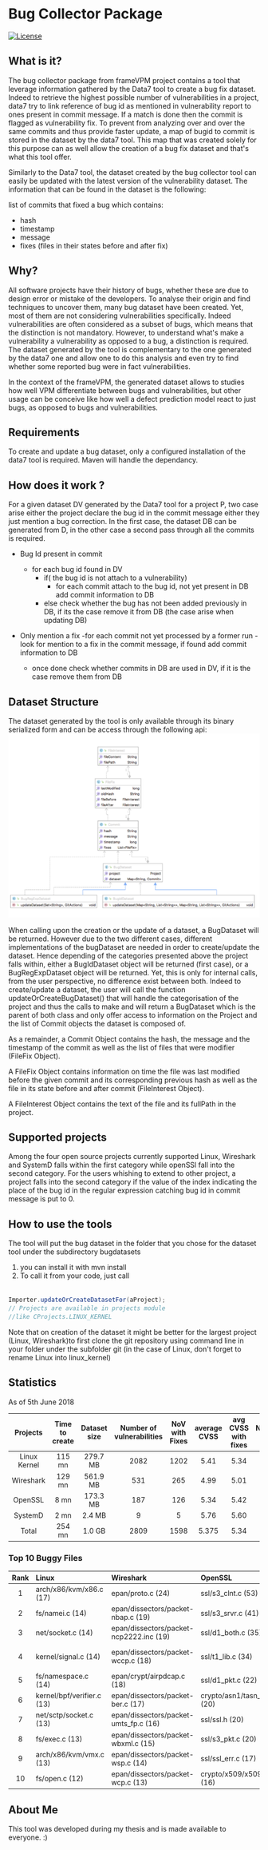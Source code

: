 # Bug Collector Package

[![License](https://img.shields.io/badge/License-Apache%202.0-blue.svg)](https://opensource.org/licenses/Apache-2.0)

## What is it?

The bug collector package from frameVPM project contains a tool that leverage information gathered by the Data7 tool to create a bug fix dataset. 
Indeed to retrieve the highest possible number of vulnerabilities in a project, data7 try to link reference of bug id as mentioned in vulnerability report to ones present in commit message. If a match is done then the commit is flagged as vulnerability fix. To prevent from analyzing over and over the same commits and thus provide faster update, a map of bugid to commit is stored in the dataset by the data7 tool.
 This map that was created solely for this purpose can as well allow the creation of a bug fix dataset and that's what this tool offer.

Similarly to the Data7 tool, the dataset created by the bug collector tool can easily be updated with the latest version of the vulnerability dataset. The information that can be found in the dataset is the following:

list of commits that fixed a bug which contains:

- hash
- timestamp
- message
- fixes (files in their states before and after fix)
    
## Why? 

All software projects have their history of bugs, whether these are due to design error or mistake of the developers. To analyse their origin and find techniques to uncover them, many bug dataset have been created. Yet, most of them are not considering vulnerabilities specifically. Indeed vulnerabilities are often considered as a subset of bugs, which means that the distinction is not mandatory. However, to understand what's make a vulnerability a vulnerability as opposed to a bug, a distinction is required. The dataset generated by the tool is complementary to the one generated by the data7 one and allow one to do this analysis and even try to find whether some reported bug were in fact vulnerabilities.

In the context of the frameVPM, the generated dataset allows to studies how well VPM differentiate between bugs and vulnerabilities, but other usage can be conceive like how well a defect prediction model react to just bugs, as opposed to bugs and vulnerabilities.

## Requirements

To create and update a bug dataset, only a configured installation of the data7 tool is required.
Maven will handle the dependancy.

## How does it work ?
For a given dataset DV generated by the Data7 tool for a project P, two case arise either the project declare the bug id in the commit message either they just mention a bug correction. In the first case, the dataset DB can be generated from D, in the other case a second pass through all the commits is required.

* Bug Id present in commit
    - for each bug id found in DV
        - if( the bug id is not attach to a vulnerability)
            - for each commit attach to the bug id, not yet present in DB add commit information to DB
        - else check whether the bug has not been added previously in DB, if its the case remove it from DB (the case arise when updating DB)   
        
            
* Only mention a fix
    -for each commit not yet processed by a former run
        - look for mention to a fix in the commit message, if found add commit information to DB
    - once done check whether commits in DB are used in DV, if it is the case remove them from DB
    


## Dataset Structure
          
The dataset generated by the tool is only available through its binary serialized form and can be access through the following api:
![schema](doc/diagram.png)

When calling upon the creation or the update of a dataset, a BugDataset will be returned. However due to the two different cases, different implementations of the bugDataset are needed in order to create/update the dataset. Hence depending of the categories presented above the project falls within, either a BugIdDataset object will be returned (first case), or a BugRegExpDataset object will be returned. Yet, this is only for internal calls, from the user perspective, no difference exist between both. Indeed to create/update a dataset, the user will call the function updateOrCreateBugDataset() that will handle the categorisation of the project and thus the calls to make and will return a BugDataset which is the parent of both class and only offer access to information on the Project and the list of Commit objects the dataset is composed of.

As a remainder, a Commit Object contains the hash, the message and the timestamp of the commit as well as the list of files that were modifier (FileFix Object).

A FileFix Object contains information on time the file was last modified before the given commit and its corresponding previous hash as well as the file in its state before and after commit (FileInterest Object).

A FileInterest Object contains the text of the file and its fullPath in the project.

## Supported projects

Among the four open source projects currently supported Linux, Wireshark and SystemD falls within the first category while openSSl fall into the second category.
For the users whishing to extend to other project, a project falls into the second category if the value of the index indicating the place of the bug id in the 
regular expression catching bug id in commit message is put to 0.

## How to use the tools

The tool will put the bug dataset in the folder that you chose for the dataset tool under the subdirectory bugdatasets

1. you can install it with mvn install 
2. To call it from your code, just call 

```java 

Importer.updateOrCreateDatasetFor(aProject);
// Projects are available in projects module
//like CProjects.LINUX_KERNEL
``` 
    
Note that on creation of the dataset it might be better for the largest project (Linux, Wireshark)to first clone the git repository using command line in your folder under the subfolder git (in the case of Linux, don't forget to rename Linux into linux_kernel)

## Statistics

As of 5th June 2018

| Projects   | Time to create | Dataset size |Number of vulnerabilities | NoV with Fixes | average CVSS | avg CVSS with fixes | Number of Fix | Number of FileFix| Number of Unique Vulnerable Files |
|:----------:|:--------------:|:------------:|:------------------------:|:--------------:|:------------:|:-------------------:|:-------------:|:----------------:|:---------------------------------:|
|Linux Kernel|115 mn          |279.7 MB      |2082                      |1202            |5.41          |5.34                 |1332           | 2612             |1508                               |
|Wireshark   |129 mn          |561.9 MB      | 531                      | 265            |4.99          |5.01                 | 850           |  987             | 221                               |
|OpenSSL     |  8 mn          |173.3 MB      | 187                      | 126            |5.34          |5.42                 | 493           | 1018             | 164                               |
|SystemD     |  2 mn          |  2.4 MB      |   9                      |   5            |5.76          |5.60                 |   5           |    6             |   5                               |
|Total       |254 mn          |  1.0 GB      |2809                      |1598            |5.375         |5.34                 |2680           | 4623             |1898                               |



### Top 10 Buggy Files

| Rank | Linux                     | Wireshark                              | OpenSSL                    | SystemD                                |
|:----:|:--------------------------|:---------------------------------------|:---------------------------|:---------------------------------------|
| 1    | arch/x86/kvm/x86.c (17)   | epan/proto.c (24)                      | ssl/s3_clnt.c (53)         | src/resolve/resolved-dns-packet.c (2)  |
| 2    | fs/namei.c (14)           | epan/dissectors/packet-nbap.c (19)     | ssl/s3_srvr.c (41)         | src/resolve/resolved-dns-packet.h (1)  |
| 3    | net/socket.c (14)         | epan/dissectors/packet-ncp2222.inc (19)| ssl/d1_both.c (35)         | src/util.c (1)                         |
| 4    | kernel/signal.c (14)      | epan/dissectors/packet-wccp.c (18)     | ssl/t1_lib.c (34)          | src/nss-mymachines/nss-mymachines.c (1)|
| 5    | fs/namespace.c (14)       | epan/crypt/airpdcap.c (18)             | ssl/d1_pkt.c (22)          | src/tmpfiles/tmpfiles.c (1)            |
| 6    | kernel/bpf/verifier.c (13)| epan/dissectors/packet-ber.c (17)      | crypto/asn1/tasn_dec.c (20)|                                        |
| 7    | net/sctp/socket.c (13)    | epan/dissectors/packet-umts_fp.c (16)  | ssl/ssl.h (20)             |                                        |
| 8    | fs/exec.c (13)            | epan/dissectors/packet-wbxml.c (15)    | ssl/s3_pkt.c (20)          |                                        |
| 9    | arch/x86/kvm/vmx.c (13)   | epan/dissectors/packet-wsp.c (14)      | ssl/ssl_err.c (17)         |                                        |
| 10   | fs/open.c (12)            | epan/dissectors/packet-wcp.c (13)      | crypto/x509/x509_vfy.c (16)|                                        |



## About Me

This tool was developed during my thesis and is made available to everyone. :)